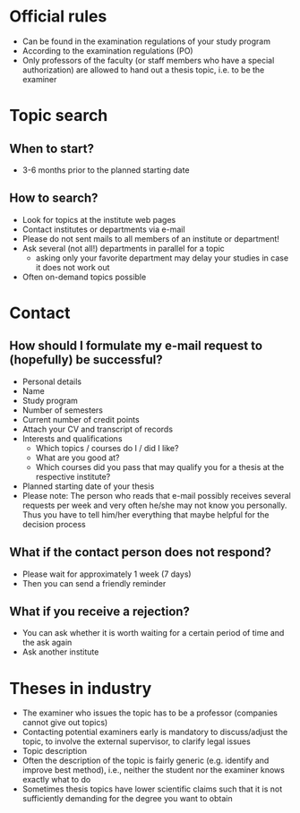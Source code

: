 # Official rules

- Can be found in the examination regulations of your study program
- According to the examination regulations (PO)
- Only professors of the faculty (or staff members who have a special authorization) are allowed to hand out a thesis topic, i.e. to be the examiner

# Topic search

## When to start?
- 3-6 months prior to the planned starting date

## How to search?

- Look for topics at the institute web pages
- Contact institutes or departments via e-mail
- Please do not sent mails to all members of an institute or department!
- Ask several (not all!) departments in parallel for a topic
  - asking only your favorite department may delay your studies in case it does not work out
- Often on-demand topics possible

# Contact

## How should I formulate my e-mail request to (hopefully) be successful?

- Personal details
- Name
- Study program
- Number of semesters
- Current number of credit points
- Attach your CV and transcript of records
- Interests and qualifications
  - Which topics / courses do I / did I like?
  - What are you good at?
  - Which courses did you pass that may qualify you for a thesis at the respective institute?
- Planned starting date of your thesis
- Please note: The person who reads that e-mail possibly receives several requests per
week and very often he/she may not know you personally. Thus you have to tell him/her
everything that maybe helpful for the decision process

## What if the contact person does not respond?

- Please wait for approximately 1 week (7 days)
- Then you can send a friendly reminder

## What if you receive a rejection?

- You can ask whether it is worth waiting for a certain period of time and the ask again
- Ask another institute

# Theses in industry

- The examiner who issues the topic has to be a professor (companies cannot give out topics)
- Contacting potential examiners early is mandatory to discuss/adjust the topic, to involve the external supervisor, to clarify legal issues
- Topic description
- Often the description of the topic is fairly generic (e.g. identify and improve best method), i.e., neither the student nor the examiner knows exactly what to do
- Sometimes thesis topics have lower scientific claims such that it is not sufficiently demanding for the degree you want to obtain 